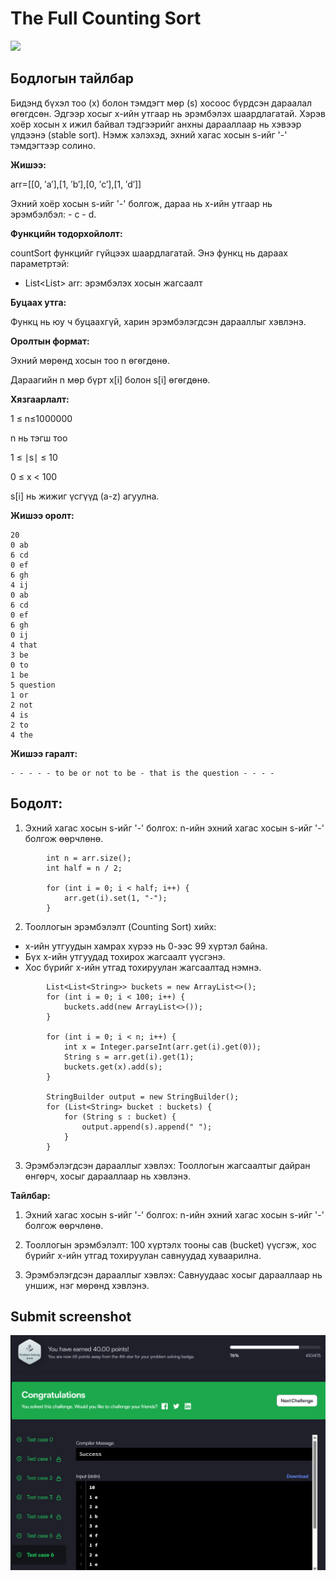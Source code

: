 # The Full Counting Sort

[![]( https://img.shields.io/badge/Бодлогын_линк-blue)](https://www.hackerrank.com/challenges/countingsort4/problem?isFullScreen=true)

## Бодлогын тайлбар

Бидэнд бүхэл тоо (x) болон тэмдэгт мөр (s) хосоос бүрдсэн дараалал өгөгдсөн. Эдгээр хосыг x-ийн утгаар нь эрэмбэлэх шаардлагатай. Хэрэв хоёр хосын x ижил байвал тэдгээрийг анхны дарааллаар нь хэвээр үлдээнэ (stable sort). Нэмж хэлэхэд, эхний хагас хосын s-ийг '-' тэмдэгтээр солино.

**Жишээ:**

arr=[[0, ′a′],[1, ′b′],[0, ′c′],[1, ′d′]]

Эхний хоёр хосын s-ийг '-' болгож, дараа нь x-ийн утгаар нь эрэмбэлбэл: - c - d.

**Функцийн тодорхойлолт:**

countSort функцийг гүйцээх шаардлагатай. Энэ функц нь дараах параметртэй:

- List<List<String>> arr: эрэмбэлэх хосын жагсаалт

**Буцаах утга:**

Функц нь юу ч буцаахгүй, харин эрэмбэлэгдсэн дарааллыг хэвлэнэ.

**Оролтын формат:**

Эхний мөрөнд хосын тоо n өгөгдөнө.

Дараагийн n мөр бүрт x[i] болон s[i] өгөгдөнө.

**Хязгаарлалт:**

1 ≤ n≤1000000

n нь тэгш тоо

1 ≤ ∣s∣ ≤ 10

0 ≤ x < 100

s[i] нь жижиг үсгүүд (a-z) агуулна.

**Жишээ оролт:**

```
20
0 ab
6 cd
0 ef
6 gh
4 ij
0 ab
6 cd
0 ef
6 gh
0 ij
4 that
3 be
0 to
1 be
5 question
1 or
2 not
4 is
2 to
4 the
```

**Жишээ гаралт:**

```
- - - - - to be or not to be - that is the question - - - -
```

## Бодолт:

1. Эхний хагас хосын s-ийг '-' болгох: n-ийн эхний хагас хосын s-ийг '-' болгож өөрчлөнө.

```
        int n = arr.size();
        int half = n / 2;
        
        for (int i = 0; i < half; i++) {
            arr.get(i).set(1, "-");
        }
```

2. Тооллогын эрэмбэлэлт (Counting Sort) хийх:

- x-ийн утгуудын хамрах хүрээ нь 0-ээс 99 хүртэл байна.
- Бүх x-ийн утгуудад тохирох жагсаалт үүсгэнэ.
- Хос бүрийг x-ийн утгад тохируулан жагсаалтад нэмнэ.

```
        List<List<String>> buckets = new ArrayList<>();
        for (int i = 0; i < 100; i++) {
            buckets.add(new ArrayList<>());
        }
        
        for (int i = 0; i < n; i++) {
            int x = Integer.parseInt(arr.get(i).get(0));
            String s = arr.get(i).get(1);
            buckets.get(x).add(s);
        }
        
        StringBuilder output = new StringBuilder();
        for (List<String> bucket : buckets) {
            for (String s : bucket) {
                output.append(s).append(" ");
            }
        }
```

3. Эрэмбэлэгдсэн дарааллыг хэвлэх: Тооллогын жагсаалтыг дайран өнгөрч, хосыг дарааллаар нь хэвлэнэ.

**Тайлбар:**

1. Эхний хагас хосын s-ийг '-' болгох: n-ийн эхний хагас хосын s-ийг '-' болгож өөрчлөнө.

2. Тооллогын эрэмбэлэлт: 100 хүртэлх тооны сав (bucket) үүсгэж, хос бүрийг x-ийн утгад тохируулан савнуудад хуваарилна.

3. Эрэмбэлэгдсэн дарааллыг хэвлэх: Савнуудаас хосыг дарааллаар нь уншиж, нэг мөрөнд хэвлэнэ.


## Submit screenshot

![Submit](/images/13.submit.png)

